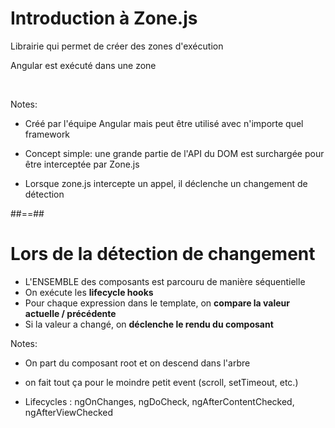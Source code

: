 <!-- .slide: class="with-code" -->

# Introduction à Zone.js

Librairie qui permet de créer des zones d'exécution

Angular est exécuté dans une zone

<br/>

Notes:

- Créé par l'équipe Angular mais peut être utilisé avec n'importe quel framework

- Concept simple: une grande partie de l'API du DOM est surchargée pour être interceptée par Zone.js

- Lorsque zone.js intercepte un appel, il déclenche un changement de détection

##==##

# Lors de la détection de changement

- L'ENSEMBLE des composants est parcouru de manière séquentielle
- On exécute les **lifecycle hooks**
- Pour chaque expression dans le template, on **compare la valeur actuelle / précédente**
- Si la valeur a changé, on **déclenche le rendu du composant**
<!-- .element: class="list-fragment" -->

Notes:

- On part du composant root et on descend dans l'arbre
- on fait tout ça pour le moindre petit event (scroll, setTimeout, etc.)

- Lifecycles : ngOnChanges, ngDoCheck, ngAfterContentChecked, ngAfterViewChecked
